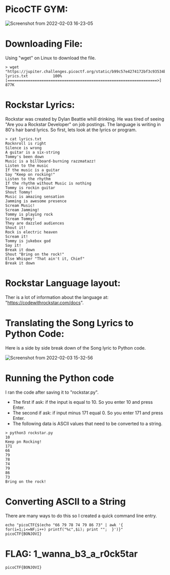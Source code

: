# PicoCTF GYM: 
![Screenshot from 2022-02-03 16-23-05](https://user-images.githubusercontent.com/38919321/152431099-64c896d1-cd42-4df3-8d71-3e4649aca9c4.png)

# Downloading File:
Using "wget" on Linux to download the file. 
```
> wget "https://jupiter.challenges.picoctf.org/static/b99c57e4274172bf3c93534b6d59632d/lyrics.txt"
lyrics.txt   		 100%[==================================================================>]   877K      

```

# Rockstar Lyrics:
Rockstar was created by Dylan Beattie whill drinking. He was tired of seeing "Are you a Rockstar Developer" on job postings. The language
is writing in 80's hair band lyrics. So first, lets look at the lyrics or program.
```
> cat lyrics.txt
Rocknroll is right              
Silence is wrong                
A guitar is a six-string        
Tommy's been down               
Music is a billboard-burning razzmatazz!
Listen to the music             
If the music is a guitar                  
Say "Keep on rocking!"                
Listen to the rhythm
If the rhythm without Music is nothing
Tommy is rockin guitar
Shout Tommy!                    
Music is amazing sensation 
Jamming is awesome presence
Scream Music!                   
Scream Jamming!                 
Tommy is playing rock           
Scream Tommy!       
They are dazzled audiences                  
Shout it!
Rock is electric heaven                     
Scream it!
Tommy is jukebox god            
Say it!                                     
Break it down
Shout "Bring on the rock!"
Else Whisper "That ain't it, Chief"                 
Break it down
```

# Rockstar Language layout:
Ther is a lot of information about the language at: "https://codewithrockstar.com/docs".


# Translating the Song Lyrics to Python Code:
Here is a side by side break down of the Song lyric to Python code.

![Screenshot from 2022-02-03 15-32-56](https://user-images.githubusercontent.com/38919321/152431144-ffdb9078-1395-4c76-9804-f4daac94d677.png)

# Running the Python code
I ran the code after saving it to "rockstar.py". 
- The first if ask: if the input is equal to 10. So you enter 10 and press Enter.
- The second if ask: if input minus 171 equal 0. So you enter 171 and press Enter.
- The following data is ASCII values that need to be converted to a string.

```
> python3 rockstar.py
10
Keep pn Rocking!
171
66
79
78
74
79
86
73
Bring on the rock!

```

# Converting ASCII to a String
There are many ways to do this so I created a quick command line entry.
```
echo "picoCTF{$(echo "66 79 78 74 79 86 73" | awk '{ for(i=1;i<=NF;i++) printf("%c",$i); print "";  }')}"
picoCTF{BONJOVI}

```



# FLAG: 1_wanna_b3_a_r0ck5tar
```
picoCTF{BONJOVI}
```

